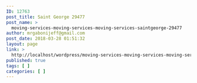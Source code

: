 ```yaml
---
ID: 12763
post_title: Saint George 29477
post_name: >
  moving-services-moving-services-moving-services-saintgeorge-29477
author: mrgabonijeff@gmail.com
post_date: 2018-03-28 01:51:32
layout: page
link: >
  http://localhost/wordpress/moving-services-moving-services-moving-services-saintgeorge-29477/
published: true
tags: [ ]
categories: [ ]
---
```

